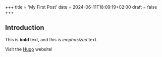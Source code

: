 +++
title = 'My First Post'
date = 2024-06-11T18:09:19+02:00
draft = false
+++

## Introduction

This is **bold** text, and this is *emphasized* text.

Visit the [Hugo](https://gohugo.io) website!